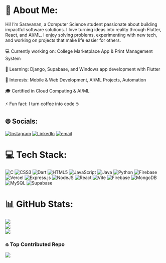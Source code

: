 # 💫 About Me:
Hi! I’m Saravanan, a Computer Science student passionate about building impactful software solutions. I love turning ideas into reality through Flutter, React, and AI/ML. I enjoy solving problems, experimenting with new tech, and working on projects that make life easier for others.<br><br>💻 Currently working on: College Marketplace App & Print Management System<br><br>🌱 Learning: Django, Supabase, and Windows app development with Flutter<br><br>🧠 Interests: Mobile & Web Development, AI/ML Projects, Automation<br><br>🎓 Certified in Cloud Computing & AI/ML<br><br>⚡ Fun fact: I turn coffee into code ☕


## 🌐 Socials:
[![Instagram](https://img.shields.io/badge/Instagram-%23E4405F.svg?logo=Instagram&logoColor=white)](https://instagram.com/_.srvnm._) [![LinkedIn](https://img.shields.io/badge/LinkedIn-%230077B5.svg?logo=linkedin&logoColor=white)](https://linkedin.com/in/saravananm2511) [![email](https://img.shields.io/badge/Email-D14836?logo=gmail&logoColor=white)](mailto:saravanansworkspace@gmail.com) 

# 💻 Tech Stack:
![C](https://img.shields.io/badge/c-%2300599C.svg?style=for-the-badge&logo=c&logoColor=white) ![CSS3](https://img.shields.io/badge/css3-%231572B6.svg?style=for-the-badge&logo=css3&logoColor=white) ![Dart](https://img.shields.io/badge/dart-%230175C2.svg?style=for-the-badge&logo=dart&logoColor=white) ![HTML5](https://img.shields.io/badge/html5-%23E34F26.svg?style=for-the-badge&logo=html5&logoColor=white) ![JavaScript](https://img.shields.io/badge/javascript-%23323330.svg?style=for-the-badge&logo=javascript&logoColor=%23F7DF1E) ![Java](https://img.shields.io/badge/java-%23ED8B00.svg?style=for-the-badge&logo=openjdk&logoColor=white) ![Python](https://img.shields.io/badge/python-3670A0?style=for-the-badge&logo=python&logoColor=ffdd54) ![Firebase](https://img.shields.io/badge/firebase-%23039BE5.svg?style=for-the-badge&logo=firebase) ![Vercel](https://img.shields.io/badge/vercel-%23000000.svg?style=for-the-badge&logo=vercel&logoColor=white) ![Express.js](https://img.shields.io/badge/express.js-%23404d59.svg?style=for-the-badge&logo=express&logoColor=%2361DAFB) ![NodeJS](https://img.shields.io/badge/node.js-6DA55F?style=for-the-badge&logo=node.js&logoColor=white) ![React](https://img.shields.io/badge/react-%2320232a.svg?style=for-the-badge&logo=react&logoColor=%2361DAFB) ![Vite](https://img.shields.io/badge/vite-%23646CFF.svg?style=for-the-badge&logo=vite&logoColor=white) ![Firebase](https://img.shields.io/badge/firebase-a08021?style=for-the-badge&logo=firebase&logoColor=ffcd34) ![MongoDB](https://img.shields.io/badge/MongoDB-%234ea94b.svg?style=for-the-badge&logo=mongodb&logoColor=white) ![MySQL](https://img.shields.io/badge/mysql-4479A1.svg?style=for-the-badge&logo=mysql&logoColor=white) ![Supabase](https://img.shields.io/badge/Supabase-3ECF8E?style=for-the-badge&logo=supabase&logoColor=white)
# 📊 GitHub Stats:
![](https://github-readme-stats.vercel.app/api?username=Saravananms7&theme=dracula&hide_border=false&include_all_commits=false&count_private=false)<br/>
![](https://nirzak-streak-stats.vercel.app/?user=Saravananms7&theme=dracula&hide_border=false)<br/>
![](https://github-readme-stats.vercel.app/api/top-langs/?username=Saravananms7&theme=dracula&hide_border=false&include_all_commits=false&count_private=false&layout=compact)

### 🔝 Top Contributed Repo
![](https://github-contributor-stats.vercel.app/api?username=Saravananms7&limit=5&theme=dark&combine_all_yearly_contributions=true)

<!-- Proudly created with GPRM ( https://gprm.itsvg.in ) -->
